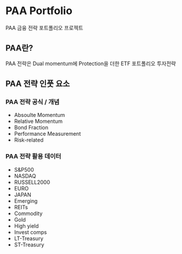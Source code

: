 # PAA Portfolio
PAA 금융 전략 포트폴리오 프로젝트

## PAA란?
PAA 전략은 Dual momentum에 Protection을 더한 ETF 포트폴리오 투자전략

## PAA 전략 인풋 요소
### PAA 전략 공식 / 개념
 - Absoulte Momentum
 - Relative Momentum
 - Bond Fraction
 - Performance Measurement
 - Risk-related
### PAA 전략 활용 데이터
 - S&P500
 - NASDAQ
 - RUSSELL2000
 - EURO
 - JAPAN
 - Emerging
 - REITs
 - Commodity
 - Gold
 - High yield
 - Invest comps
 - LT-Treasury
 - ST-Treasury
